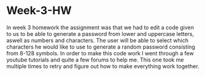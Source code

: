 # Week-3-HW

In week 3 homework the assignment was that we had to edit a code given to us to be able to generate a password from lower and uppercase letters, aswell as numbers and characters. The user will be able to select which characters he would like to use to generate a random password consisting from 8-128 symbols. In order to make this code work I went through a few youtube tutorials and quite a few forums to help me. This one took me multiple times to retry and figure out how to make everything work together.
